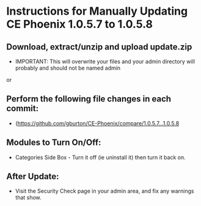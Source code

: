 # Instructions for Manually Updating CE Phoenix 1.0.5.7 to 1.0.5.8
## Download, extract/unzip and upload update.zip
* IMPORTANT: This will overwrite your files and your admin directory will probably and should not be named admin

or
## Perform the following file changes in each commit:
* (https://github.com/gburton/CE-Phoenix/compare/1.0.5.7...1.0.5.8
## Modules to Turn On/Off:  
* Categories Side Box - Turn it off (ie uninstall it) then turn it back on.
## After Update:
* Visit the Security Check page in your admin area, and fix any warnings that show.